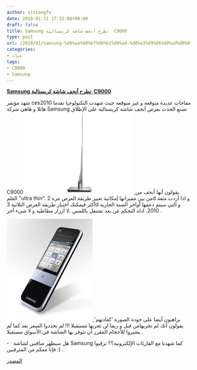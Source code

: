```yaml
---
author: visiongfx
date: 2010-01-11 17:32:08+00:00
draft: false
title: Samsung تطرح أنحف شاشة كريستالية  C9000
type: post
url: /2010/01/samsung-%d8%aa%d8%b7%d8%b1%d8%ad-%d8%a3%d9%86%d8%ad%d9%81-%d8%b4%d8%a7%d8%b4%d8%a9-%d9%83%d8%b1%d9%8a%d8%b3%d8%aa%d8%a7%d9%84%d9%8a%d8%a9-c9000/
categories:
- عتاد
tags:
- C9000
- Samsung
---
```


[**Samsung تطرح أنحف شاشة كريستالية  C9000**](https://www.it-scoop.com/2010/01/samsung-%d8%aa%d8%b7%d8%b1%d8%ad-%d8%a3%d9%86%d8%ad%d9%81-%d8%b4%d8%a7%d8%b4%d8%a9-%d9%83%d8%b1%d9%8a%d8%b3%d8%aa%d8%a7%d9%84%d9%8a%d8%a9-c9000/)




شهد مؤتمر ces2010 مفاجات عديدة  متوقعة و غير متوقعة حيث شهدت التكنولوجيا تقدما هائلا و هاهي شركة Samsung  تصنع الحدث بعرض أنحف شاشة كريستالية على الإطلاق C9000
[![](ed9000.jpg)
](https://www.it-scoop.com/2010/01/samsung-%d8%aa%d8%b7%d8%b1%d8%ad-%d8%a3%d9%86%d8%ad%d9%81-%d8%b4%d8%a7%d8%b4%d8%a9-%d9%83%d8%b1%d9%8a%d8%b3%d8%aa%d8%a7%d9%84%d9%8a%d8%a9-c9000/)
يقولون أنها أنحف من القلم  "ultra thin". من بين مميزاتها إمكانية تغيير طريقة العرض مرة 2d  و اذا أردت متعة أكثر فيمكنك اختيار طريقة العرض الثلاثية 3d و التي سيتم دعمها أواخر السنة الجارية 2010.
اداة التحكم عن بعد تشتغل باللمس ،لا أزرار مطاطية  و لا شيء أخر .




[![](led9000_remote.jpg)
](https://www.it-scoop.com/2010/01/samsung-%d8%aa%d8%b7%d8%b1%d8%ad-%d8%a3%d9%86%d8%ad%d9%81-%d8%b4%d8%a7%d8%b4%d8%a9-%d9%83%d8%b1%d9%8a%d8%b3%d8%aa%d8%a7%d9%84%d9%8a%d8%a9-c9000/)
يراهنون أيضا على جودة الصورة 'كعادتهم' يقولون أنك لم تجربهامن قبل و ربما لن تجربها مستقبلا !!!
لم يحددوا السعر بعد كما لم يشيروا للأحجام المقرر أن تتوفر بها الشاشة في الأسواق مستقبلا .




-   هل سيظهر منافس لشاشة  Samsung كما شهدنا مع القارئات الإلكترونية؟؟ ترقبوا فإنا معكم من المترقبين :) .




[المصدر](http://gizmodo.com/5441310/samsungs-led-lcd-hdtv-lineup-the-c9000-does-3d-and-has-a-video+previewing-touch-remote)
